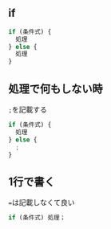 ## if
  
```js
if (条件式) {
  処理
} else {
  処理
}
```

## 処理で何もしない時
`;`を記載する
  
```js
if (条件式) {
  処理
} else {
  ;
}
```
  
## 1行で書く
`=`は記載しなくて良い
  
```js
if (条件式) 処理；
```

